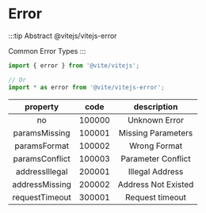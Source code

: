 # Error

:::tip Abstract
@vitejs/vitejs-error

Common Error Types
:::

```javascript import
import { error } from '@vite/vitejs';

// Or
import * as error from '@vite/vitejs-error';
```

| property | code | description |
|:-----:|:-------:|:--------:|
| no | 100000 | Unknown Error |
| paramsMissing | 100001 | Missing Parameters |
| paramsFormat | 100002 | Wrong Format |
| paramsConflict | 100003 | Parameter Conflict |
| addressIllegal | 200001 | Illegal Address |
| addressMissing | 200002 | Address Not Existed |
| requestTimeout | 300001 | Request timeout |
